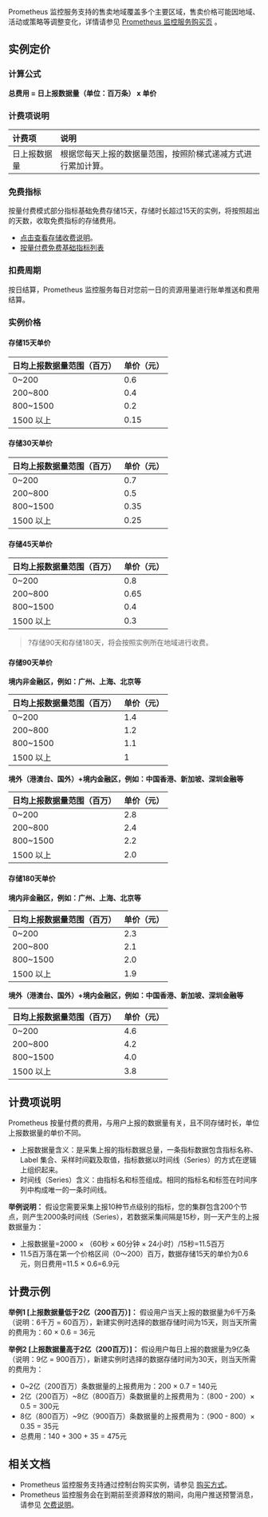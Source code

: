 Prometheus 监控服务支持的售卖地域覆盖多个主要区域，售卖价格可能因地域、活动或策略等调整变化，详情请参见 [Prometheus 监控服务购买页](https://buy.cloud.tencent.com/prometheus) 。

## 实例定价

### 计算公式
**总费用 = 日上报数据量（单位：百万条） x 单价**

### 计费项说明
| 计费项       | 说明                                                         |
| :----------- | :----------------------------------------------------------- |
| 日上报数据量 | 根据您每天上报的数据量范围，按照阶梯式递减方式进行累加计算。 |


### 免费指标
按量付费模式部分指标基础免费存储15天，存储时长超过15天的实例，将按照超出的天数，收取免费指标的存储费用。
- [点击查看存储收费说明]()。
- [按量付费免费基础指标列表](https://cloud.tencent.com/document/product/1416/65380)

### 扣费周期
按日结算，Prometheus 监控服务每日对您前一日的资源用量进行账单推送和费用结算。

### 实例价格

####  存储15天单价
| 日均上报数据量范围（百万） | 单价（元） |
| :------------------------- | ---------- |
| 0~200                      | 0.6        |
| 200~800                    | 0.4        |
| 800~1500                   | 0.2        |
| 1500 以上                  | 0.15       |

####  存储30天单价
| 日均上报数据量范围（百万） | 单价（元） |
| :------------------------- | ---------- |
| 0~200                      | 0.7        |
| 200~800                    | 0.5        |
| 800~1500                   | 0.35       |
| 1500 以上                  | 0.25       |

####  存储45天单价

| 日均上报数据量范围（百万） | 单价（元） |
| :------------------------- | ---------- |
| 0~200                      | 0.8        |
| 200~800                    | 0.65       |
| 800~1500                   | 0.4        |
| 1500 以上                  | 0.3        |

>?存储90天和存储180天，将会按照实例所在地域进行收费。

#### 存储90天单价

**境内非金融区，例如：广州、上海、北京等**

| 日均上报数据量范围（百万） | 单价（元） |
| :------------------------- | ---------- |
| 0~200                      | 1.4        |
| 200~800                    | 1.2        |
| 800~1500                   | 1.1        |
| 1500 以上                  | 1          |

**境外（港澳台、国外）+境内金融区，例如：中国香港、新加坡、深圳金融等**

| 日均上报数据量范围（百万） | 单价（元） |
| :------------------------- | ---------- |
| 0~200                      | 2.8        |
| 200~800                    | 2.4        |
| 800~1500                   | 2.2        |
| 1500 以上                  | 2.0        |


#### 存储180天单价

**境内非金融区，例如：广州、上海、北京等**

| 日均上报数据量范围（百万） | 单价（元） |
| :------------------------- | ---------- |
| 0~200                      | 2.3        |
| 200~800                    | 2.1        |
| 800~1500                   | 2.0        |
| 1500 以上                  | 1.9        |

**境外（港澳台、国外）+境内金融区，例如：中国香港、新加坡、深圳金融等**

| 日均上报数据量范围（百万） | 单价（元） |
| :------------------------- | ---------- |
| 0~200                      | 4.6        |
| 200~800                    | 4.2        |
| 800~1500                   | 4.0        |
| 1500 以上                  | 3.8        |


## 计费项说明
Prometheus 按量付费的费用，与用户上报的数据量有关，且不同存储时长，单位上报数据量的单价不同。
- 上报数据量含义：是采集上报的指标数据总量，一条指标数据包含指标名称、Label 集合、采样时间戳及取值，指标数据以时间线（Series）的方式在逻辑上组织起来。
- 时间线（Series）含义：由指标名和标签组成。相同的指标名和标签在时间序列中构成唯一的一条时间线。

**举例说明：**
假设您需要采集上报10种节点级别的指标，您的集群包含200个节点，则产生2000条时间线（Series），若数据采集间隔是15秒，则一天产生的上报数据量为：
- 上报数据量=2000 × （60秒 × 60分钟 × 24小时）/15秒=11.5百万
- 11.5百万落在第一个价格区间（0～200）百万，数据存储15天的单价为0.6元，则日费用=11.5 × 0.6=6.9元


## 计费示例
**举例1 [上报数据量低于2亿（200百万）]：**
假设用户当天上报的数据量为6千万条（说明：6千万 = 60百万），新建实例时选择的数据存储时间为15天，则当天所需的费用为：60 × 0.6 = 36元

**举例2 [上报数据量高于2亿（200百万）]：**
假设用户每日上报的数据量为9亿条（说明：9亿 = 900百万），新建实例时选择的数据存储时间为30天，则当天所需的费用为：
- 0~2亿（200百万）条数据量的上报费用为：200 × 0.7 = 140元
- 2亿（200百万）~8亿（800百万）条数据量的上报费用为：（800 - 200）× 0.5 = 300元
- 8亿（800百万）~9亿（900百万）条数据量的上报费用为：（900 - 800）× 0.35 = 35元
- 总费用：140 + 300 + 35 = 475元

## 相关文档
- Prometheus 监控服务支持通过控制台购买实例，请参见 [购买方式](https://cloud.tencent.com/document/product/1416/55773)。
- Prometheus  监控服务会在到期前至资源释放的期间，向用户推送预警消息，请参见 [欠费说明](https://cloud.tencent.com/document/product/1416/55774)。
